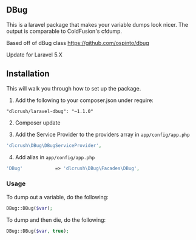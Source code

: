 ## DBug

This is a laravel package that makes your variable dumps look nicer. The output is comparable to ColdFusion's cfdump.

Based off of dBug class https://github.com/ospinto/dbug

Update for Laravel 5.X

## Installation

This will walk you through how to set up the package.

1) Add the following to your composer.json under require:

`"dlcrush/laravel-dbug": "~1.1.0"`

2) Composer update

3) Add the Service Provider to the providers array in `app/config/app.php`

```php
'dlcrush\DBug\DBugServiceProvider',
```

4) Add alias in `app/config/app.php`

```php
'DBug'			  => 'dlcrush\DBug\Facades\DBug',
```

### Usage

To dump out a variable, do the following:

```php
DBug::DBug($var);
```

To dump and then die, do the following:

```php
DBug::DBug($var, true);
```

